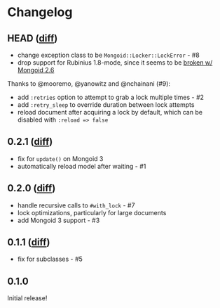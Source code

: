 # Changelog

## HEAD ([diff](https://github.com/afeld/mongoid-locker/compare/v0.2.1...master?w=1))

* change exception class to be `Mongoid::Locker::LockError` - #8
* drop support for Rubinius 1.8-mode, since it seems to be [broken w/ Mongoid 2.6](https://travis-ci.org/mongoid/mongoid/jobs/4594000)

Thanks to @mooremo, @yanowitz and @nchainani (#9):

* add `:retries` option to attempt to grab a lock multiple times - #2
* add `:retry_sleep` to override duration between lock attempts
* reload document after acquiring a lock by default, which can be disabled with `:reload => false`

## 0.2.1 ([diff](https://github.com/afeld/mongoid-locker/compare/v0.2.0...v0.2.1?w=1))

* fix for `update()` on Mongoid 3
* automatically reload model after waiting - #1

## 0.2.0 ([diff](https://github.com/afeld/mongoid-locker/compare/v0.1.1...v0.2.0?w=1))

* handle recursive calls to `#with_lock` - #7
* lock optimizations, particularly for large documents
* add Mongoid 3 support - #3

## 0.1.1 ([diff](https://github.com/afeld/mongoid-locker/compare/v0.1.0...v0.1.1?w=1))

* fix for subclasses - #5

## 0.1.0

Initial release!
